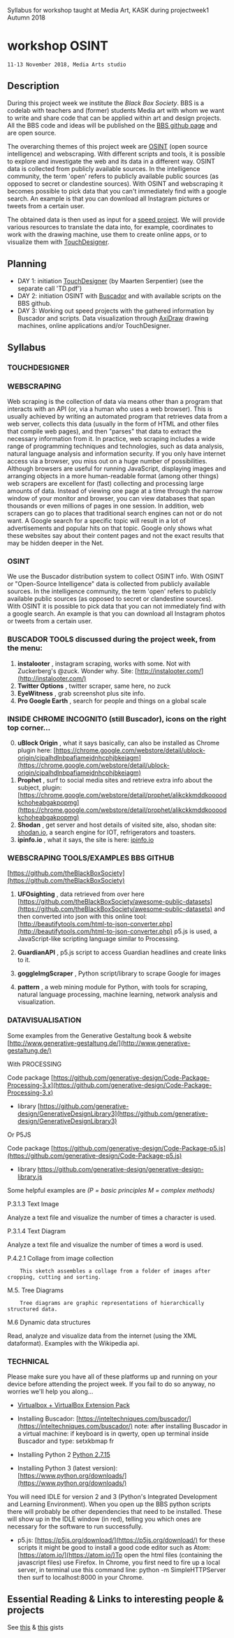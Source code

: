 Syllabus for workshop taught at Media Art, KASK during projectweek1 Autumn 2018

# workshop OSINT
 
    11-13 November 2018, Media Arts studio
    
## Description
During this project week we institute the _Black Box Society_. BBS is a codelab with teachers and (former) students Media art with whom we want to write and share code that can be applied within art and design projects. All the BBS code and ideas will be published on the [BBS github page](https://github.com/theBlackBoxSociety) and are open source.

The overarching themes of this project week are [OSINT](https://en.wikipedia.org/wiki/Open-source_intelligence) (open source intelligence) and webscraping. With different scripts and tools, it is possible to explore and investigate the web and its data in a different way. OSINT data is collected from publicly available sources. In the intelligence community, the term &#39;open&#39; refers to publicly available public sources (as opposed to secret or clandestine sources). With OSINT and webscraping it becomes possible to pick data that you can&#39;t immediately find with a google search. An example is that you can download all Instagram pictures or tweets from a certain user.

The obtained data is then used as input for a [speed project](http://fffff.at/speed-project/). We will provide various resources to translate the data into, for example, coordinates to work with the drawing machine, use them to create online apps, or to visualize them with [TouchDesigner](https://www.derivative.ca/).

## Planning

- DAY 1: initiation [TouchDesigner](https://www.derivative.ca/) (by Maarten Serpentier) (see the separate call &#39;TD.pdf&#39;)
- DAY 2: initiation OSINT with [Buscador](https://inteltechniques.com/buscador/) and with available scripts on the BBS github.
- DAY 3: Working out speed projects with the gathered information by Buscador and scripts. Data visualization through [AxiDraw](https://axidraw.com/) drawing machines, online applications and/or TouchDesigner.

## Syllabus

### TOUCHDESIGNER


### WEBSCRAPING
Web scraping is the collection of data via means other than a program that interacts with an API (or, via a human who uses a web browser). This is usually achieved by writing an automated program that retrieves data from a web server, collects this data (usually in the form of HTML and other files that compile web pages), and then &quot;parses&quot; that data to extract the necessary information from it.
In practice, web scraping includes a wide range of programming techniques and technologies, such as data analysis, natural language analysis and information security.
If you only have internet access via a browser, you miss out on a huge number of possibilities. Although browsers are useful for running JavaScript, displaying images and arranging objects in a more human-readable format (among other things) web scrapers are excellent for (fast) collecting and processing large amounts of data. Instead of viewing one page at a time through the narrow window of your monitor and browser, you can view databases that span thousands or even millions of pages in one session.
In addition, web scrapers can go to places that traditional search engines can not or do not want. A Google search for a specific topic will result in a lot of advertisements and popular hits on that topic. Google only shows what these websites say about their content pages and not the exact results that may be hidden deeper in the Net.


### OSINT

We use the Buscador distribution system to collect OSINT info. With OSINT or &quot;Open-Source Intelligence&quot; data is collected from publicly available sources. In the intelligence community, the term &#39;open&#39; refers to publicly available public sources (as opposed to secret or clandestine sources). With OSINT it is possible to pick data that you can not immediately find with a google search. An example is that you can download all Instagram photos or tweets from a certain user.


### BUSCADOR TOOLS discussed during the project week, from the menu:

1. **instalooter** , instagram scraping, works with some. Not with Zuckerberg&#39;s @zuck. Wonder why. Site: [http://instalooter.com/](http://instalooter.com/)
2. **Twitter Options** , twitter scraper, same here, no zuck
3. **EyeWitness** , grab screenshot plus site info.
4. **Pro Google Earth** , search for people and things on a global scale


### INSIDE CHROME INCOGNITO (still Buscador), icons on the right top corner...
0. **uBlock Origin** , what it says basically, can also be installed as Chrome plugin here: [https://chrome.google.com/webstore/detail/ublock-origin/cjpalhdlnbpafiamejdnhcphjbkeiagm](https://chrome.google.com/webstore/detail/ublock-origin/cjpalhdlnbpafiamejdnhcphjbkeiagm)
1. **Prophet** , surf to social media sites and retrieve extra info about the subject, plugin: [https://chrome.google.com/webstore/detail/prophet/alikckkmddkoooodkchoheabgakpopmg](https://chrome.google.com/webstore/detail/prophet/alikckkmddkoooodkchoheabgakpopmg)
2. **Shodan** , get server and host details of visited site, also, shodan site: [shodan.io](https://www.shodan.io/), a search engine for IOT, refrigerators and toasters.
3. **ipinfo.io** , what it says, the site is here: [ipinfo.io](https://ipinfo.io/)


### WEBSCRAPING TOOLS/EXAMPLES BBS GITHUB
[https://github.com/theBlackBoxSociety](https://github.com/theBlackBoxSociety)

1. **UFOsighting** , data retrieved from over here [https://github.com/theBlackBoxSociety/awesome-public-datasets](https://github.com/theBlackBoxSociety/awesome-public-datasets) and then converted into json with this online tool: [http://beautifytools.com/html-to-json-converter.php](http://beautifytools.com/html-to-json-converter.php) p5.js is used, a JavaScript-like scripting language similar to Processing.

2. **GuardianAPI** , p5.js script to access Guardian headlines and create links to it.

3. **goggleImgScraper** , Python script/library to scrape Google for images

4. **pattern** , a web mining module for Python, with tools for scraping, natural language processing, machine learning, network analysis and visualization.


### DATAVISUALISATION
Some examples from the Generative Gestaltung book &amp; website
[http://www.generative-gestaltung.de/](http://www.generative-gestaltung.de/)

With PROCESSING

Code package [https://github.com/generative-design/Code-Package-Processing-3.x](https://github.com/generative-design/Code-Package-Processing-3.x)

+ library [https://github.com/generative-design/GenerativeDesignLibrary3](https://github.com/generative-design/GenerativeDesignLibrary3)

Or P5JS

Code package [https://github.com/generative-design/Code-Package-p5.js](https://github.com/generative-design/Code-Package-p5.js)

+ library https://github.com/generative-design/generative-design-library.js

Some helpful examples are _(P = basic principles M = complex methods)_

P.3.1.3 Text Image

Analyze a text file and visualize the number of times a character is used.

P.3.1.4 Text Diagram

Analyze a text file and visualize the number of times a word is used.

P.4.2.1 Collage from image collection

        This sketch assembles a collage from a folder of images after cropping, cutting and sorting.

M.5. Tree Diagrams

        Tree diagrams are graphic representations of hierarchically structured data.

M.6 Dynamic data structures

Read, analyze and visualize data from the internet (using the XML dataformat). Examples with the Wikipedia api.



### TECHNICAL

Please make sure you have all of these platforms up and running on your device before attending the project week. If you fail to do so anyway, no worries we'll help you along...

- [Virtualbox + VirtualBox Extension Pack](https://www.virtualbox.org/wiki/Downloads)

- Installing Buscador: [https://inteltechniques.com/buscador/](https://inteltechniques.com/buscador/)
note: after installing Buscador in a virtual machine: if keyboard is in qwerty, open up terminal inside Buscador and type: setxkbmap fr

- Installing Python 2 [Python 2.7.15](https://www.python.org/downloads/release/python-2715/)

- Installing Python 3 (latest version): [https://www.python.org/downloads/](https://www.python.org/downloads/)

You will need IDLE for version 2 and 3 (Python's Integrated Development and Learning Environment). When you open up the BBS python scripts there will probably be other dependencies that need to be installed. These will show up in the IDLE window (in red), telling you which ones are necessary for the software to run successfully.

- p5.js: [https://p5js.org/download/](https://p5js.org/download/) for these scripts it might be good to install a good code editor such as Atom: [https://atom.io/](https://atom.io/)To open the html files (containing the javascript files) use Firefox. In Chrome, you first need to fire up a local server, in terminal use this command line: python -m SimpleHTTPServer then surf to localhost:8000 in your Chrome.


## Essential Reading & Links to interesting people & projects
See [this](https://github.com/theBlackBoxSociety/EssentialReading) & [this](https://github.com/theBlackBoxSociety/interestingPeople) gists
